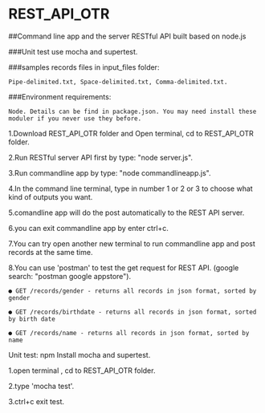 # REST_API_OTR

##Command line app and the server RESTful API built based on node.js

###Unit test use mocha and supertest.

###samples records files in input_files folder:  
```
Pipe-delimited.txt, Space-delimited.txt, Comma-delimited.txt.
```

###Environment requirements: 
```
Node. Details can be find in package.json. You may need install these moduler if you never use they before.

```
1.Download REST_API_OTR folder and Open terminal, cd to REST_API_OTR folder.

2.Run RESTful server API first by type: "node server.js".

3.Run commandline app by type: "node commandlineapp.js".

4.In the command line terminal, type in number 1 or 2 or 3 to choose what kind of outputs you want.

5.comandline app will do the post automatically to the REST API server.

6.you can exit commandline app by enter ctrl+c.

7.You can try open another new terminal to run commandline app and post records at the same time.

8.You can use 'postman' to test the get request for REST API. (google search: "postman google appstore"). 
```
● GET /records/gender - returns all records in json format, sorted by gender

● GET /records/birthdate - returns all records in json format, sorted by birth date

● GET /records/name - returns all records in json format, sorted by name
```

Unit test: npm Install mocha and supertest.

1.open terminal , cd to REST_API_OTR folder.

2.type 'mocha test'.

3.ctrl+c exit test.
